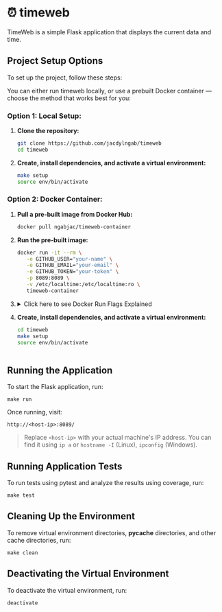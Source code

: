 # ⏰ timeweb

TimeWeb is a simple Flask application that displays the current data and time.

## Project Setup Options

To set up the project, follow these steps:

You can either run timeweb locally, or use a prebuilt Docker container — choose the method that works best for you:

### Option 1: Local Setup:
   1. **Clone the repository:**
      ```sh
      git clone https://github.com/jacdylngab/timeweb
      cd timeweb
      
   2. **Create, install dependencies, and activate a virtual environment:**
      ```sh
      make setup
      source env/bin/activate

### Option 2: Docker Container:
   1. **Pull a pre-built image from Docker Hub:**
      ```sh
      docker pull ngabjac/timeweb-container
   2. **Run the pre-built image:**
      ```sh 
      docker run -it --rm \
         -e GITHUB_USER="your-name" \
         -e GITHUB_EMAIL="your-email" \
         -e GITHUB_TOKEN="your-token" \
         -p 8089:8089 \
         -v /etc/localtime:/etc/localtime:ro \
         timeweb-container
      
   3. <details>
      <summary> Click here to see Docker Run Flags Explained </summary>
      <br>
      
      | Flag | Purpose |
      |------|---------|
      | `--rm` | Automatically removes the container when it exits |
      | `-e GITHUB_USER` | Your GitHub username |
      | `-e GITHUB_EMAIL` | Your GitHub email address |
      | `-e GITHUB_TOKEN` | GitHub personal access token |
      | `-v /etc/localtime:/etc/localtime:ro` | Syncs system timezone into container |
      | `-p 8089:8089` | Maps container port 8089 to your local machine |
            
   </details>

   4. **Create, install dependencies, and activate a virtual environment:**
      ```sh
      cd timeweb
      make setup
      source env/bin/activate
   
## Running the Application

To start the Flask application, run:

    make run

Once running, visit:

    http://<host-ip>:8089/

   > Replace `<host-ip>` with your actual machine's IP address.
   > You can find it using `ip a` or `hostname -I` (Linux), `ipconfig` (Windows).

## Running Application Tests

To run tests using pytest and analyze the results using coverage, run:

    make test

## Cleaning Up the Environment

To remove virtual environment directories, __pycache__ directories, and other cache directories, run:

    make clean

## Deactivating the Virtual Environment

To deactivate the virtual environment, run:

    deactivate




